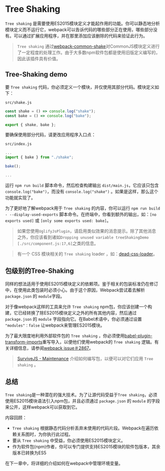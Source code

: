 # Tree Shaking

`Tree shaking` 是需要使用ES2015模块定义才能起作用的功能。你可以静态地分析模块定义而不运行它，webpack可以告诉代码的哪些部分正在使用，哪些部分没有。可以通过扩展应用程序，并在那里添加应该删除的代码来验证此行为。

> `Tree shaking` 通过[webpack-common-shake](https://www.npmjs.com/package/webpack-common-shake)对CommonJS模块定义进行了一定程度的处理工作。由于大多数npm软件包都是使用旧版定义编写的，因此该插件具有价值。

## Tree-Shaking demo

要 `Tree shaking` 代码，你必须定义一个模块，并仅使用其部分代码。模块定义如下：

`src/shake.js`

```javascript
const shake = () => console.log("shake");
const bake = () => console.log("bake");

export { shake, bake };
```

要确保使用部分代码，请更改应用程序入口点：

`src/index.js`

```javascript
...
import { bake } from "./shake";

bake();

...
```

运行 `npm run build` 脚本命令，然后检查构建输出 `dist/main.js`，它应该只包含 `console.log("bake")`，而没有 `console.log("shake")` 。如果是这样，那么这个功能就实现了。

为了更好地了解webpack用于 `Tree shaking` 的内容，你可以运行 `npm run build - --display-used-exports` 脚本命令。在终端中，你看到额外的输出，如：`[no exports used]` 或 `[only some exports used: bake]`。

> 如果您使用`UglifyJsPlugin`，请启用类似效果的消息提示。除了其他消息之外，你应该看到诸如`Dropping unused variable treeShakingDemo [./src/component.js:17,6]`之类的信息。

> 有一个 CSS 模块相关的 `Tree shaking` loader ，如：[dead-css-loader](https://github.com/simlrh/dead-css-loader)。

## 包级别的Tree-Shaking

同样的想法适用于使用ES2015模块定义的依赖项。鉴于相关的包装标准仍在修订中，在使用此类包装时必须小心。由于这个原因，Webpack尝试着去解析 `package.json` 的 `module`字段。

对于像webpack这样的工具来允许 `Tree shaking` npm包，你应该创建一个构建，它已经转换了除ES2015模块定义之外的所有其他内容，然后通过 `package.json` 的 `module` 字段指向它。在Babel术语中，你必须通过设置 `"modules"：false` 让webpack来管理ES2015模块。

为了最大限度地利用外部软件包的 `Tree shaking` ，你必须使用[babel-plugin-transform-imports](https://www.npmjs.com/package/babel-plugin-transform-imports)重写导入，以便他们使用webpack的 `Tree shaking` 逻辑。有关详细信息，请参阅[webpack issue＃2867](https://github.com/webpack/webpack/issues/2867)。

> [SurviveJS - Maintenance](https://survivejs.com/maintenance/packaging/building/) 介绍如何编写包，以便可以对它们应用 `Tree shaking` 。

## 总结

`Tree shaking`是一种潜在的强大技术。为了让源代码受益于`Tree shaking`，必须使用ES2015模块语法引入npm包，并且必须通过 `package.json` 的 `module` 的字段来公开，这样webpack可以获取到它。

内容回顾：

* `Tree shaking` 根据静态代码分析丢弃未使用的代码片段。Webpack在遍历依赖关系图时，为你执行此过程。
* 要从 `Tree shaking` 中受益，你必须使用ES2015模块定义。
* 作为软件包(npm)作者，你可以专门提供支持ES2015模块的软件包版本，其余版本已转换为ES5

在下一章中，将详细的介绍如何在webpack中管理环境变量。
